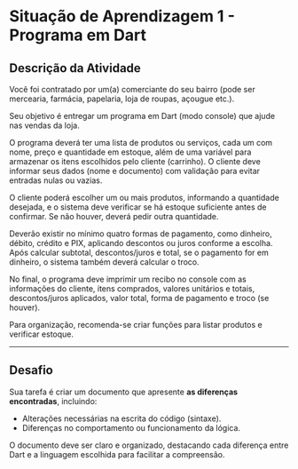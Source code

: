 # Situação de Aprendizagem 1 - Programa em Dart 

## Descrição da Atividade

Você foi contratado por um(a) comerciante do seu bairro (pode ser mercearia, farmácia, papelaria, loja de roupas, açougue etc.).

Seu objetivo é entregar um programa em Dart (modo console) que ajude nas vendas da loja.

O programa deverá ter uma lista de produtos ou serviços, cada um com nome, preço e quantidade em estoque, além de uma variável para armazenar os itens escolhidos pelo cliente (carrinho). O cliente deve informar seus dados (nome e documento) com validação para evitar entradas nulas ou vazias.

O cliente poderá escolher um ou mais produtos, informando a quantidade desejada, e o sistema deve verificar se há estoque suficiente antes de confirmar. Se não houver, deverá pedir outra quantidade.

Deverão existir no mínimo quatro formas de pagamento, como dinheiro, débito, crédito e PIX, aplicando descontos ou juros conforme a escolha. Após calcular subtotal, descontos/juros e total, se o pagamento for em dinheiro, o sistema também deverá calcular o troco.

No final, o programa deve imprimir um recibo no console com as informações do cliente, itens comprados, valores unitários e totais, descontos/juros aplicados, valor total, forma de pagamento e troco (se houver).

Para organização, recomenda-se criar funções para listar produtos e verificar estoque. 

---

## Desafio

Sua tarefa é criar um documento que apresente **as diferenças encontradas**, incluindo:

- Alterações necessárias na escrita do código (sintaxe).
- Diferenças no comportamento ou funcionamento da lógica.

O documento deve ser claro e organizado, destacando cada diferença entre Dart e a linguagem escolhida para facilitar a compreensão.
